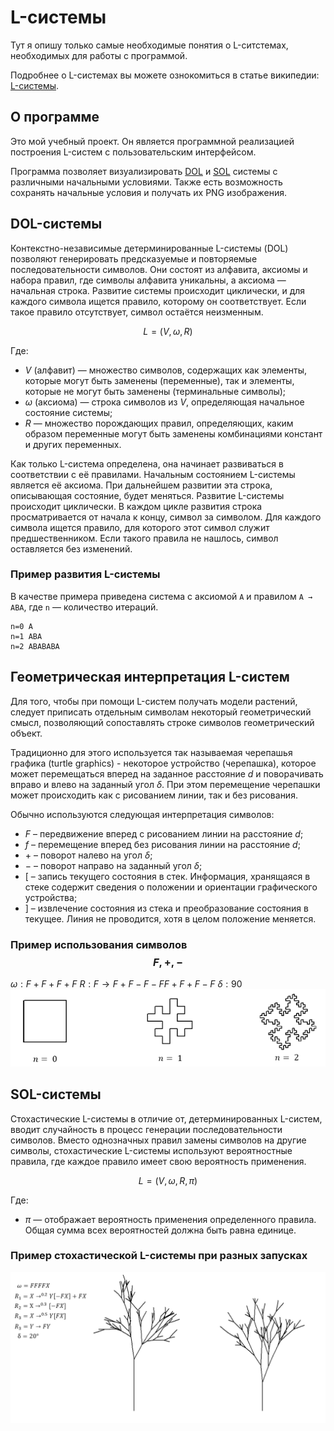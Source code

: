 # L-системы

Тут я опишу только самые необходимые понятия о L-ситстемах, необходимых для работы с программой.

Подробнее о L-системах вы можете ознокомиться в статье википедии: [L-системы](https://ru.wikipedia.org/wiki/L-система).

## О программе

Это мой учебный проект. Он является программной реализацией построения L-систем с пользовательским интерфейсом.

Программа позволяет визуализировать [DOL](#dol-системы) и [SOL](#sol-системы) системы с различными начальными условиями.
Также есть возможность сохранять начальные условия и получать их PNG изображения.

## DOL-системы

Контекстно-независимые детерминированные L-системы (DOL) позволяют генерировать предсказуемые и повторяемые последовательности символов.
Они состоят из алфавита, аксиомы и набора правил, где символы алфавита уникальны, а аксиома — начальная строка.
Развитие системы происходит циклически, и для каждого символа ищется правило, которому он соответствует. Если такое правило отсутствует, символ остаётся неизменным.

$$L = (V, \omega, R)$$

Где:
- $V$ (алфавит) — множество символов, содержащих как элементы, которые могут быть заменены (переменные), так и элементы, которые не могут быть заменены (терминальные символы);
- $\omega$ (аксиома) — строка символов из $V$, определяющая начальное состояние системы;
- $R$ — множество порождающих правил, определяющих, каким образом переменные могут быть заменены комбинациями констант и других переменных.

Как только L-система определена, она начинает развиваться в соответствии с её правилами. Начальным состоянием L-системы является её аксиома. При дальнейшем развитии эта строка, описывающая состояние, будет меняться. Развитие L-системы происходит циклически. В каждом цикле развития строка просматривается от начала к концу, символ за символом. Для каждого символа ищется правило, для которого этот символ служит предшественником. Если такого правила не нашлось, символ оставляется без изменений.

### Пример развития L-системы

В качестве примера приведена система с аксиомой `A` и правилом `A → ABA`, где `n` — количество итераций.

```
n=0 A
n=1 ABA
n=2 ABABABA
```

## Геометрическая интерпретация L-систем
Для того, чтобы при помощи L-систем получать модели растений, следует приписать отдельным символам некоторый геометрический смысл, позволяющий сопоставлять строке символов геометрический объект.

Традиционно для этого используется так называемая черепашья графика (turtle graphics) - некоторое устройство (черепашка), которое может перемещаться вперед на заданное расстояние $d$ и поворачивать вправо и влево на заданный угол $δ$. При этом перемещение черепашки может происходить как с рисованием линии, так и без рисования.

Обычно используются следующая интерпретация символов:
- $F$ – передвижение вперед с рисованием линии на расстояние $d$;
- $f$ – перемещение вперед без рисования линии на расстояние $d$;
- $+$ – поворот налево на угол $δ$;
- $-$ – поворот направо на заданный угол $δ$;
- $[$ – запись текущего состояния в стек. Информация, хранящаяся в стеке
содержит сведения о положении и ориентации графического устройства;
- $]$ – извлечение состояния из стека и преобразование состояния в текущее. Линия не проводится, хотя в целом положение меняется.

### Пример использования символов $$F, +, -$$
$ω:F+F+F+F$
$R: F→F+F-F-FF+F+F-F$
$δ:90$
![ex1](img/1.png)


## SOL-системы
Стохастические L-системы в отличие от, детерминированных L-систем, вводит случайность в процесс генерации последовательности символов. Вместо однозначных правил замены символов на другие символы, стохастические L-системы используют вероятностные правила, где каждое правило имеет свою вероятность применения.

$$L=(V,ω,R,π)$$

Где:
- $π$ — отображает вероятность применения определенного правила. Общая сумма всех вероятностей должна быть равна единице. 

### Пример стохастической L-системы при разных запусках
![ex2](img/2.png)

